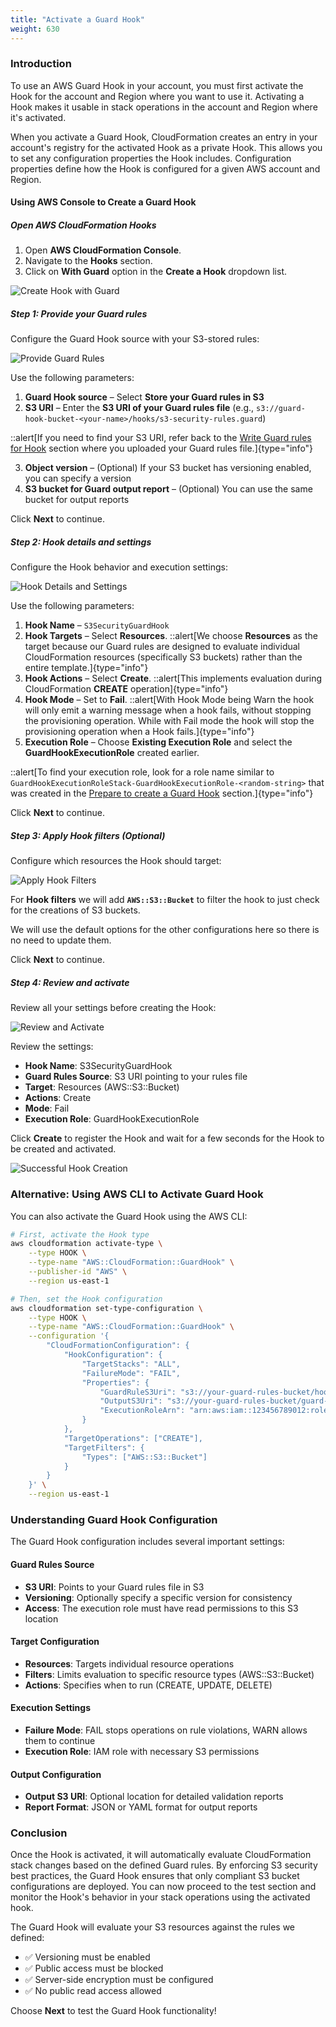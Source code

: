 ```yaml
---
title: "Activate a Guard Hook"
weight: 630
---
```


### Introduction

To use an AWS Guard Hook in your account, you must first activate the Hook for the account and Region where you want to use it. Activating a Hook makes it usable in stack operations in the account and Region where it's activated.

When you activate a Guard Hook, CloudFormation creates an entry in your account's registry for the activated Hook as a private Hook. This allows you to set any configuration properties the Hook includes. Configuration properties define how the Hook is configured for a given AWS account and Region.

#### Using AWS Console to Create a Guard Hook

##### **Open AWS CloudFormation Hooks**

1. Open **AWS CloudFormation Console**.
2. Navigate to the **Hooks** section.
3. Click on **With Guard** option in the **Create a Hook** dropdown list.

![Create Hook with Guard](/static/advanced/hook/advanced-hook-create-a-hook-with-guard-start-dropdown-option.png)

##### **Step 1: Provide your Guard rules**

Configure the Guard Hook source with your S3-stored rules:

![Provide Guard Rules](/static/advanced/hook/advanced-hook-create-a-hook-with-guard-provide-your-guard-rules.png)

Use the following parameters:

1. **Guard Hook source** – Select **Store your Guard rules in S3**
2. **S3 URI** – Enter the **S3 URI of your Guard rules file** (e.g., `s3://guard-hook-bucket-<your-name>/hooks/s3-security-rules.guard`)

::alert[If you need to find your S3 URI, refer back to the [Write Guard rules for Hook](../write-guard-rules/) section where you uploaded your Guard rules file.]{type="info"}

3. **Object version** – (Optional) If your S3 bucket has versioning enabled, you can specify a version
4. **S3 bucket for Guard output report** – (Optional) You can use the same bucket for output reports

Click **Next** to continue.

##### **Step 2: Hook details and settings**

Configure the Hook behavior and execution settings:

![Hook Details and Settings](/static/advanced/hook/advanced-hook-create-a-hook-with-guard-hook-details-and-settings.png)

Use the following parameters:

1. **Hook Name** – `S3SecurityGuardHook`
2. **Hook Targets** – Select **Resources**.
   ::alert[We choose **Resources** as the target because our Guard rules are designed to evaluate individual CloudFormation resources (specifically S3 buckets) rather than the entire template.]{type="info"}
3. **Hook Actions** – Select **Create**.
   ::alert[This implements evaluation during CloudFormation **CREATE** operation]{type="info"}
4. **Hook Mode** – Set to **Fail**.
   ::alert[With Hook Mode being Warn the hook will only emit a warning message when a hook fails, without stopping the provisioning operation. While with Fail mode the hook will stop the provisioning operation when a Hook fails.]{type="info"}
5. **Execution Role** – Choose **Existing Execution Role** and select the **GuardHookExecutionRole** created earlier.

::alert[To find your execution role, look for a role name similar to `GuardHookExecutionRoleStack-GuardHookExecutionRole-<random-string>` that was created in the [Prepare to create a Guard Hook](../prepare-guard-hook/) section.]{type="info"}

Click **Next** to continue.

##### **Step 3: Apply Hook filters (Optional)**

Configure which resources the Hook should target:

![Apply Hook Filters](/static/advanced/hook/advanced-hook-create-a-hook-with-guard-apply-hook-filters.png)

For **Hook filters** we will add **`AWS::S3::Bucket`** to filter the hook to just check for the creations of S3 buckets.

We will use the default options for the other configurations here so there is no need to update them.

Click **Next** to continue.

##### **Step 4: Review and activate**

Review all your settings before creating the Hook:

![Review and Activate](/static/advanced/hook/advanced-hook-create-a-hook-with-guard-review-and-activate.png)

Review the settings:
- **Hook Name**: S3SecurityGuardHook
- **Guard Rules Source**: S3 URI pointing to your rules file
- **Target**: Resources (AWS::S3::Bucket)
- **Actions**: Create
- **Mode**: Fail
- **Execution Role**: GuardHookExecutionRole

Click **Create** to register the Hook and wait for a few seconds for the Hook to be created and activated.

![Successful Hook Creation](/static/advanced/hook/advanced-hook-create-a-hook-with-guard-successful-creation.png)

### Alternative: Using AWS CLI to Activate Guard Hook

You can also activate the Guard Hook using the AWS CLI:

```bash
# First, activate the Hook type
aws cloudformation activate-type \
    --type HOOK \
    --type-name "AWS::CloudFormation::GuardHook" \
    --publisher-id "AWS" \
    --region us-east-1

# Then, set the Hook configuration
aws cloudformation set-type-configuration \
    --type HOOK \
    --type-name "AWS::CloudFormation::GuardHook" \
    --configuration '{
        "CloudFormationConfiguration": {
            "HookConfiguration": {
                "TargetStacks": "ALL",
                "FailureMode": "FAIL",
                "Properties": {
                    "GuardRuleS3Uri": "s3://your-guard-rules-bucket/hooks/s3-security-rules.guard",
                    "OutputS3Uri": "s3://your-guard-rules-bucket/guard-output/",
                    "ExecutionRoleArn": "arn:aws:iam::123456789012:role/GuardHookExecutionRole"
                }
            },
            "TargetOperations": ["CREATE"],
            "TargetFilters": {
                "Types": ["AWS::S3::Bucket"]
            }
        }
    }' \
    --region us-east-1
```

### Understanding Guard Hook Configuration

The Guard Hook configuration includes several important settings:

#### **Guard Rules Source**
- **S3 URI**: Points to your Guard rules file in S3
- **Versioning**: Optionally specify a specific version for consistency
- **Access**: The execution role must have read permissions to this S3 location

#### **Target Configuration**
- **Resources**: Targets individual resource operations
- **Filters**: Limits evaluation to specific resource types (AWS::S3::Bucket)
- **Actions**: Specifies when to run (CREATE, UPDATE, DELETE)

#### **Execution Settings**
- **Failure Mode**: FAIL stops operations on rule violations, WARN allows them to continue
- **Execution Role**: IAM role with necessary S3 permissions

#### **Output Configuration**
- **Output S3 URI**: Optional location for detailed validation reports
- **Report Format**: JSON or YAML format for output reports

### Conclusion

Once the Hook is activated, it will automatically evaluate CloudFormation stack changes based on the defined Guard rules. By enforcing S3 security best practices, the Guard Hook ensures that only compliant S3 bucket configurations are deployed. You can now proceed to the test section and monitor the Hook's behavior in your stack operations using the activated hook.

The Guard Hook will evaluate your S3 resources against the rules we defined:
- ✅ Versioning must be enabled
- ✅ Public access must be blocked
- ✅ Server-side encryption must be configured
- ✅ No public read access allowed

Choose **Next** to test the Guard Hook functionality!
